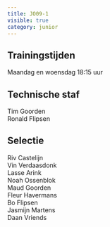 ```yaml
---
title: JO09-1
visible: true
category: junior
---
```

## Trainingstijden

Maandag en woensdag 18:15 uur

## Technische staf

T﻿im Goorden\
R﻿onald Flipsen

## Selectie

R﻿iv Castelijn\
V﻿in Verdaasdonk\
L﻿asse Arink\
N﻿oah Ossenblok\
M﻿aud Goorden\
F﻿leur Havermans\
B﻿o Flipsen\
J﻿asmijn Martens\
D﻿aan Vriends